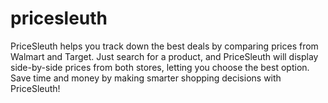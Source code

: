 # pricesleuth
PriceSleuth helps you track down the best deals by comparing prices from Walmart and Target. Just search for a product, and PriceSleuth will display side-by-side prices from both stores, letting you choose the best option. Save time and money by making smarter shopping decisions with PriceSleuth!
